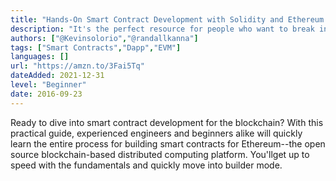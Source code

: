 ```yaml
---
title: "Hands-On Smart Contract Development with Solidity and Ethereum: From Fundamentals to Deployment"
description: "It's the perfect resource for people who want to break into the smart contract field but don't know where to start."
authors: ["@Kevinsolorio","@randallkanna"]
tags: ["Smart Contracts","Dapp","EVM"]
languages: []
url: "https://amzn.to/3Fai5Tq"
dateAdded: 2021-12-31
level: "Beginner"
date: 2016-09-23
---
```


Ready to dive into smart contract development for the blockchain? With this practical guide, experienced engineers and beginners alike will quickly learn the entire process for building smart contracts for Ethereum--the open source blockchain-based distributed computing platform. You'llget up to speed with the fundamentals and quickly move into builder mode.